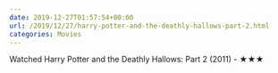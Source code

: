 ```yaml
---
date: 2019-12-27T01:57:54+00:00
url: /2019/12/27/harry-potter-and-the-deathly-hallows-part-2.html
categories: Movies
---
```

Watched Harry Potter and the Deathly Hallows: Part 2 (2011) - ★★★




